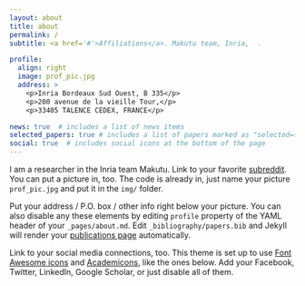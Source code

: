 ```yaml
---
layout: about
title: about
permalink: /
subtitle: <a href='#'>Affiliations</a>. Makutu team, Inria,  .

profile:
  align: right
  image: prof_pic.jpg
  address: >
    <p>Inria Bordeaux Sud Ouest, B 335</p>
    <p>200 avenue de la vieille Tour,</p>
    <p>33405 TALENCE CEDEX, FRANCE</p>

news: true  # includes a list of news items
selected_papers: true # includes a list of papers marked as "selected={true}"
social: true  # includes social icons at the bottom of the page
---
```


I am a researcher in the Inria team Makutu. Link to your favorite [subreddit](http://reddit.com). You can put a picture in, too. The code is already in, just name your picture `prof_pic.jpg` and put it in the `img/` folder.

Put your address / P.O. box / other info right below your picture. You can also disable any these elements by editing `profile` property of the YAML header of your `_pages/about.md`. Edit `_bibliography/papers.bib` and Jekyll will render your [publications page](/al-folio/publications/) automatically.

Link to your social media connections, too. This theme is set up to use [Font Awesome icons](http://fortawesome.github.io/Font-Awesome/) and [Academicons](https://jpswalsh.github.io/academicons/), like the ones below. Add your Facebook, Twitter, LinkedIn, Google Scholar, or just disable all of them.
